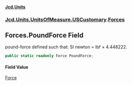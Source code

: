 #### [Jcd.Units](index.md 'index')

### [Jcd.Units.UnitsOfMeasure.USCustomary](Jcd.Units.UnitsOfMeasure.USCustomary.md 'Jcd.Units.UnitsOfMeasure.USCustomary').[Forces](Forces.md 'Jcd.Units.UnitsOfMeasure.USCustomary.Forces')

## Forces.PoundForce Field

pound-force defined such that: SI newton = lbf × 4.448222.

```csharp
public static readonly Force PoundForce;
```

#### Field Value

[Force](Force.md 'Jcd.Units.UnitTypes.Force')